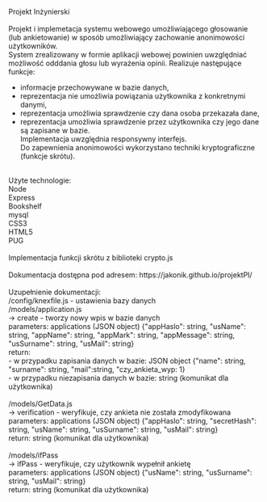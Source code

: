Projekt Inżynierski<br>
<br>
Projekt i implemetacja systemu webowego umożliwiającego głosowanie (lub ankietowanie) w sposób umożliwiający zachowanie anonimowości użytkowników.<br>
System zrealizowany w formie aplikacji webowej powinien uwzględniać możliwość odddania głosu lub wyrażenia opinii. Realizuje następujące funkcje:<br>
- informacje przechowywane w bazie danych,<br>
- reprezentacja nie umożliwia powiązania użytkownika z konkretnymi danymi,<br>
- reprezentacja umożliwia sprawdzenie czy dana osoba przekazała dane,<br>
- reprezentacja umożliwia sprawdzenie przez użytkownika czy jego dane są zapisane w bazie.<br>
Implementacja uwzględnia responsywny interfejs.<br>
Do zapewnienia anonimowości wykorzystano techniki kryptograficzne (funkcje skrótu).<br>
<br>
Użyte technologie:<br>
Node<br>
Express<br>
Bookshelf<br>
mysql<br>
CSS3<br>
HTML5<br>
PUG<br>
<br>
Implementacja funkcji skrótu z biblioteki crypto.js<br>
<br>
Dokumentacja dostępna pod adresem: https://jakonik.github.io/projektPI/<br>
<br>
Uzupełnienie dokumentacji:<br>
/config/knexfile.js - ustawienia bazy danych<br>
/models/application.js<br>
-> create - tworzy nowy wpis w bazie danych<br>
	parameters: applications (JSON object) {"appHaslo": string, "usName": string, "appName": string, "appMark": string, "appMessage": string, "usSurname": string, "usMail": string}<br>
	return:<br>
		- w przypadku zapisania danych w bazie: JSON object {"name": string, "surname": string, "mail":string, "czy_ankieta_wyp: 1}<br>
		- w przypadku niezapisania danych w bazie: string (komunikat dla użytkownika)<br>
<br>	
/models/GetData.js<br>
-> verification - weryfikuje, czy ankieta nie została zmodyfikowana<br>
	parameters: applications (JSON object) {"appHaslo": string, "secretHash": string, "usName": string, "usSurname": string, "usMail": string}<br>
	return: string (komunikat dla użytkownika)<br>
<br>	
/models/ifPass<br>
-> ifPass - weryfikuje, czy użytkownik wypełnił ankietę<br>
	parameters: applications (JSON object) {"usName": string, "usSurname": string, "usMail": string}<br>
	return: string (komunikat dla użytkownika)<br>
